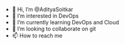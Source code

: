 - 👋 Hi, I’m @AdityaSoitkar
- 👀 I’m interested in DevOps
- 🌱 I’m currently learning DevOps and Cloud
- 💞️ I’m looking to collaborate on git
- 📫 How to reach me 

<!---
AdityaSoitkar/AdityaSoitkar is a ✨ special ✨ repository because its `README.md` (this file) appears on your GitHub profile.
You can click the Preview link to take a look at your changes.
--->
